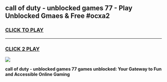 
## call of duty - unblocked games 77 - Play Unblocked Gmaes & Free #ocxa2
<h3>
<a href="https://premium.freeplayer.one?title=call_of_duty_-_unblocked_games_77&ref=03M">CLICK TO PLAY</a></h3>
<hr>

<h3>
<a href="https://premium.freeplayer.one?title=call_of_duty_-_unblocked_games_77&ref=03M">CLICK 2 PLAY</a>
  
</h3>

<a href="https://premium.freeplayer.one?title=call_of_duty_-_unblocked_games_77&ref=03M"><img src="https://clearcache.store/games.png"></a>


**call of duty - unblocked games 77 games unblocked: Your Gateway to Fun and Accessible Online Gaming**
